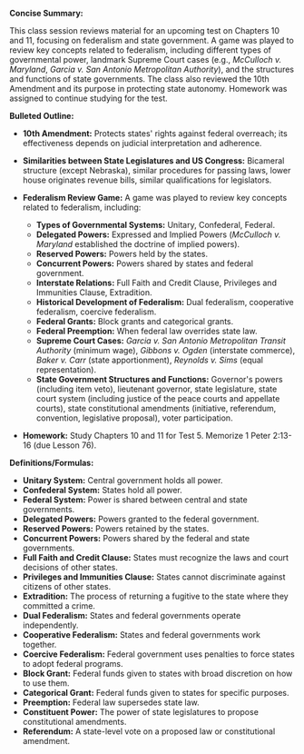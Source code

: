 **Concise Summary:**

This class session reviews material for an upcoming test on Chapters 10 and 11, focusing on federalism and state government.  A game was played to review key concepts related to federalism, including different types of governmental power, landmark Supreme Court cases (e.g., *McCulloch v. Maryland*, *Garcia v. San Antonio Metropolitan Authority*), and the structures and functions of state governments.  The class also reviewed the 10th Amendment and its purpose in protecting state autonomy. Homework was assigned to continue studying for the test.


**Bulleted Outline:**

* **10th Amendment:** Protects states' rights against federal overreach; its effectiveness depends on judicial interpretation and adherence.

* **Similarities between State Legislatures and US Congress:** Bicameral structure (except Nebraska), similar procedures for passing laws, lower house originates revenue bills, similar qualifications for legislators.

* **Federalism Review Game:**  A game was played to review key concepts related to federalism, including:
    * **Types of Governmental Systems:** Unitary, Confederal, Federal.
    * **Delegated Powers:** Expressed and Implied Powers (*McCulloch v. Maryland* established the doctrine of implied powers).
    * **Reserved Powers:** Powers held by the states.
    * **Concurrent Powers:** Powers shared by states and federal government.
    * **Interstate Relations:** Full Faith and Credit Clause, Privileges and Immunities Clause, Extradition.
    * **Historical Development of Federalism:** Dual federalism, cooperative federalism, coercive federalism.
    * **Federal Grants:** Block grants and categorical grants.
    * **Federal Preemption:** When federal law overrides state law.
    * **Supreme Court Cases:**  *Garcia v. San Antonio Metropolitan Transit Authority* (minimum wage), *Gibbons v. Ogden* (interstate commerce), *Baker v. Carr* (state apportionment), *Reynolds v. Sims* (equal representation).
    * **State Government Structures and Functions:**  Governor's powers (including item veto), lieutenant governor, state legislature, state court system (including justice of the peace courts and appellate courts), state constitutional amendments (initiative, referendum, convention, legislative proposal), voter participation.

* **Homework:** Study Chapters 10 and 11 for Test 5.  Memorize 1 Peter 2:13-16 (due Lesson 76).


**Definitions/Formulas:**

* **Unitary System:** Central government holds all power.
* **Confederal System:** States hold all power.
* **Federal System:** Power is shared between central and state governments.
* **Delegated Powers:** Powers granted to the federal government.
* **Reserved Powers:** Powers retained by the states.
* **Concurrent Powers:** Powers shared by the federal and state governments.
* **Full Faith and Credit Clause:** States must recognize the laws and court decisions of other states.
* **Privileges and Immunities Clause:** States cannot discriminate against citizens of other states.
* **Extradition:** The process of returning a fugitive to the state where they committed a crime.
* **Dual Federalism:** States and federal governments operate independently.
* **Cooperative Federalism:** States and federal governments work together.
* **Coercive Federalism:** Federal government uses penalties to force states to adopt federal programs.
* **Block Grant:** Federal funds given to states with broad discretion on how to use them.
* **Categorical Grant:** Federal funds given to states for specific purposes.
* **Preemption:** Federal law supersedes state law.
* **Constituent Power:** The power of state legislatures to propose constitutional amendments.
* **Referendum:** A state-level vote on a proposed law or constitutional amendment.


